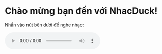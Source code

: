 <!DOCTYPE html>
<html lang="en">
<head>
  <meta charset="UTF-8" />
  <meta name="viewport" content="width=device-width, initial-scale=1" />
  <title>NhacDuck - Trang phát nhạc</title>
</head>
<body>
  <h1>Chào mừng bạn đến với NhacDuck!</h1>
  <p>Nhấn vào nút bên dưới để nghe nhạc:</p>
  
  <audio controls autoplay>
    <source src="song.mp3" type="audio/mpeg" />
    Trình duyệt của bạn không hỗ trợ thẻ audio.
  </audio>
</body>
</html>
